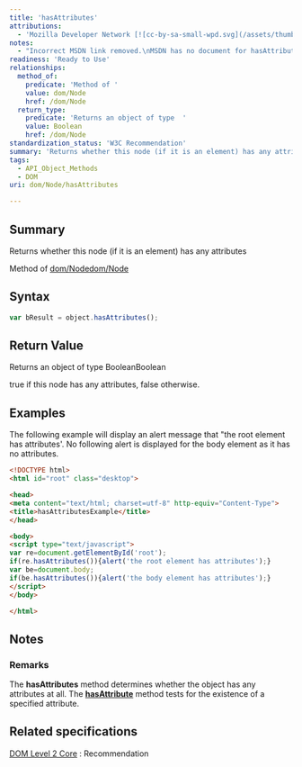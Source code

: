 ```yaml
---
title: 'hasAttributes'
attributions:
  - 'Mozilla Developer Network [![cc-by-sa-small-wpd.svg](/assets/thumb/8/8c/cc-by-sa-small-wpd.svg/120px-cc-by-sa-small-wpd.svg.png)](http://creativecommons.org/licenses/by-sa/3.0/us/): [[Node.hasAttributes](https://developer.mozilla.org/en-US/docs/Web/API/Node.hasAttributes) Article]'
notes:
  - "Incorrect MSDN link removed.\nMSDN has no document for hasAttributes"
readiness: 'Ready to Use'
relationships:
  method_of:
    predicate: 'Method of '
    value: dom/Node
    href: /dom/Node
  return_type:
    predicate: 'Returns an object of type  '
    value: Boolean
    href: /dom/Node
standardization_status: 'W3C Recommendation'
summary: 'Returns whether this node (if it is an element) has any attributes'
tags:
  - API_Object_Methods
  - DOM
uri: dom/Node/hasAttributes

---
```

## Summary

Returns whether this node (if it is an element) has any attributes

Method of [dom/Node](/dom/Node)[dom/Node](/dom/Node)

## Syntax

``` js
var bResult = object.hasAttributes();
```

## Return Value

Returns an object of type BooleanBoolean

true if this node has any attributes, false otherwise.

## Examples

The following example will display an alert message that "the root element has attributes'. No following alert is displayed for the body element as it has no attributes.

``` html
<!DOCTYPE html>
<html id="root" class="desktop">

<head>
<meta content="text/html; charset=utf-8" http-equiv="Content-Type">
<title>hasAttributesExample</title>
</head>

<body>
<script type="text/javascript">
var re=document.getElementById('root');
if(re.hasAttributes()){alert('the root element has attributes');}
var be=document.body;
if(be.hasAttributes()){alert('the body element has attributes');}
</script>
</body>

</html>
```

## Notes

### Remarks

The **hasAttributes** method determines whether the object has any attributes at all. The [**hasAttribute**](/dom/Element/hasAttribute) method tests for the existence of a specified attribute.

## Related specifications

[DOM Level 2 Core](http://www.w3.org/TR/DOM-Level-2-Core/core.html)
:   Recommendation
